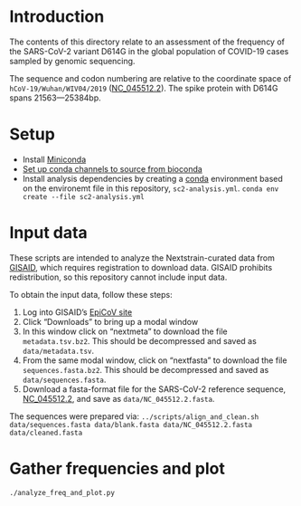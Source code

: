 
# Introduction

The contents of this directory relate to an assessment of the frequency of the SARS-CoV-2 variant D614G in the global population of COVID-19 cases sampled by genomic sequencing.

The sequence and codon numbering are relative to the coordinate space of `hCoV-19/Wuhan/WIV04/2019` ([NC_045512.2](https://www.ncbi.nlm.nih.gov/nuccore/NC_045512.2)). The spike protein with D614G spans 21563—25384bp.

# Setup

 - Install [Miniconda](https://docs.conda.io/en/latest/miniconda.html)
 - [Set up conda channels to source from bioconda](https://bioconda.github.io/user/install.html#set-up-channels)
 - Install analysis dependencies by creating a [conda](https://docs.conda.io/en/latest/miniconda.html) environment based on the environemt file in this repository, `sc2-analysis.yml`.
```conda env create --file sc2-analysis.yml```

# Input data

These scripts are intended to analyze the Nextstrain-curated data from [GISAID](https://www.gisaid.org/), which requires registration to download data. GISAID prohibits redistribution, so this repository cannot include input data. 

To obtain the input data, follow these steps:
 1. Log into GISAID’s [EpiCoV site](https://www.epicov.org/epi3/frontend)
 2. Click “Downloads” to bring up a modal window
 3. In this window click on “nextmeta” to download the file `metadata.tsv.bz2`. This should be decompressed and saved as `data/metadata.tsv`.
 4. From the same modal window, click on “nextfasta” to download the file `sequences.fasta.bz2`. This should be decompressed and saved as `data/sequences.fasta`.
 5. Download a fasta-format file for the SARS-CoV-2 reference sequence, [NC_045512.2](https://www.ncbi.nlm.nih.gov/nuccore/NC_045512.2), and save as `data/NC_045512.2.fasta`.

The sequences were prepared via:
```../scripts/align_and_clean.sh data/sequences.fasta data/blank.fasta data/NC_045512.2.fasta data/cleaned.fasta```

# Gather frequencies and plot
`./analyze_freq_and_plot.py`